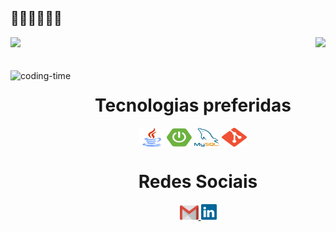 ## 👀👀👀👀👀👀

<div>
  <img height="180em"
    src="https://github-readme-stats.vercel.app/api?username=SyllasBraga&show_icons=true&theme=dark&include_all_commits=true&count_private=true" />
  <img align="right" height="180em"
    src="https://github-readme-stats.vercel.app/api/top-langs/?username=SyllasBraga&layout=compact&langs_count=16&theme=dark" />
</div>
<br>

<div align="center">
  <div style="display: inline_block"><br>
    <img align="left" height="250" alt="coding-time" src="code.gif">
    <h1 align="center">Tecnologias preferidas</h1>
    <img align="center" height="30" width="40" alt="java-icon" src="/images/java.png">
    <img align="center" height="30" width="40" alt="spring-icon" src="/images/spring.png">
    <img align="center" height="30" width="40" alt="mysql-icon" src="/images/mysql.png">
    <img align="center" height="30" width="40" alt="git-icon" src="/images/git.png">
  </div>
    <h1 align="center">Redes Sociais</h1>
    <a href="mailto: syllasbraga2@gmail.com">
      <img width="30" src="/images/gmail.svg">
    </a>
    <a href="https://www.linkedin.com/in/syllas-braga/" target="_blank">
      <img width="25" src="/images/linkedin.svg">
    </a>
</div>